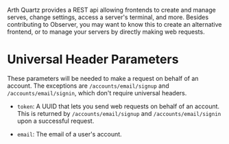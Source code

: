 Arth Quartz provides a REST api allowing frontends to create and manage serves, change settings, access a server's terminal, and more. Besides contributing to Observer, you may want to know this to create an alternative frontend, or to manage your servers by directly making web requests.

# Universal Header Parameters

These parameters will be needed to make a request on behalf of an account. The exceptions are `/accounts/email/signup` and `/accounts/email/signin`, which don't require universal headers.

- `token`: A UUID that lets you send web requests on behalf of an account. This is returned by `/accounts/email/signup` and `/accounts/email/signin` upon a successful request.

- `email`: The email of a user's account.
